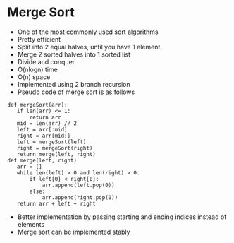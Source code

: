 # Merge Sort

- One of the most commonly used sort algorithms
- Pretty efficient
- Split into 2 equal halves, until you have 1 element
- Merge 2 sorted halves into 1 sorted list
- Divide and conquer
- O(nlogn) time
- O(n) space
- Implemented using 2 branch recursion
- Pseudo code of merge sort is as follows
```
def mergeSort(arr):
   if len(arr) <= 1:
       return arr
   mid = len(arr) // 2
   left = arr[:mid]
   right = arr[mid:]
   left = mergeSort(left)
   right = mergeSort(right)
   return merge(left, right)
def merge(left, right)
   arr = []
   while len(left) > 0 and len(right) > 0:
       if left[0] < right[0]:
           arr.append(left.pop(0))
       else:
           arr.append(right.pop(0))
   return arr + left + right
```
-    Better implementation by passing starting and ending indices instead of elements
-    Merge sort can be implemented stably